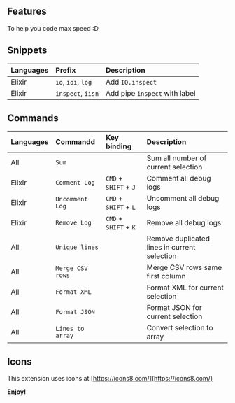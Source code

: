 ## Features

To help you code max speed :D

## Snippets

| Languages | Prefix             | Description                   |
| :-------- | :----------------- | :---------------------------- |
| Elixir    | `io`, `ioi`, `log` | Add `IO.inspect`              |
| Elixir    | `inspect`, `iisn`  | Add pipe `inspect` with label |

## Commands

| Languages | Commandd         | Key binding           | Description                                  |
| :-------- | :--------------- | :-------------------- | :------------------------------------------- |
| All       | `Sum`            |                       | Sum all number of current selection          |
| Elixir    | `Comment Log`    | `CMD` + `SHIFT` + `J` | Comment all debug logs                       |
| Elixir    | `Uncomment Log`  | `CMD` + `SHIFT` + `L` | Uncomment all debug logs                     |
| Elixir    | `Remove Log`     | `CMD` + `SHIFT` + `K` | Remove all debug logs                        |
| All       | `Unique lines`   |                       | Remove duplicated lines in current selection |
| All       | `Merge CSV rows` |                       | Merge CSV rows same first column             |
| All       | `Format XML`     |                       | Format XML for current selection             |
| All       | `Format JSON`    |                       | Format JSON for current selection            |
| All       | `Lines to array` |                       | Convert selection to array                   |

## Icons

This extension uses icons at [https://icons8.com/](https://icons8.com/)

**Enjoy!**
